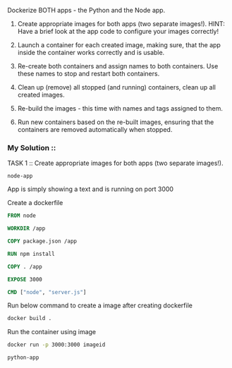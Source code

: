 Dockerize BOTH apps - the Python and the Node app.

1. Create appropriate images for both apps (two separate images!).
   HINT: Have a brief look at the app code to configure your images correctly!

2. Launch a container for each created image, making sure,
   that the app inside the container works correctly and is usable.

3. Re-create both containers and assign names to both containers.
   Use these names to stop and restart both containers.

4. Clean up (remove) all stopped (and running) containers,
   clean up all created images.

5. Re-build the images - this time with names and tags assigned to them.

6. Run new containers based on the re-built images, ensuring that the containers
   are removed automatically when stopped.

### My Solution ::

TASK 1 :: Create appropriate images for both apps (two separate images!).

`node-app`

App is simply showing a text and is running on port 3000

Create a dockerfile

```dockerfile
FROM node

WORKDIR /app

COPY package.json /app

RUN npm install

COPY . /app

EXPOSE 3000

CMD ["node", "server.js"]
```

Run below command to create a image after creating dockerfile

```sh
docker build .
```

Run the container using image

```sh
docker run -p 3000:3000 imageid
```

`python-app`
